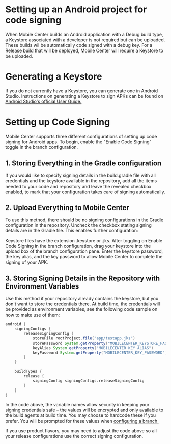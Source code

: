 # Setting up an Android project for code signing

When Mobile Center builds an Android application with a Debug build type, a Keystore associated with a developer is not required but can be uploaded. These builds wil be automatically code signed with a debug key. For a Release build that will be deployed, Mobile Center will require a Keystore to be uploaded.

# Generating a Keystore
If you do not currently have a Keystore, you can generate one in Android Studio. Instructions on generating a Keystore to sign APKs can be found on [Android Studio's official User Guide.](https://developer.android.com/studio/publish/app-signing.html)

# Setting up Code Signing
Mobile Center supports three different configurations of setting up code signing for Android apps. To begin, enable the "Enable Code Signing" toggle in the branch configuration.

## 1. Storing Everything in the Gradle configuration
If you would like to specify signing details in the build.gradle file with all credentials and the keystore available in the repository, add all the items needed to your code and repository and leave the revealed checkbox enabled, to mark that your configuration takes care of signing automatically.

## 2. Upload Everything to Mobile Center
To use this method, there should be no signing configurations in the Gradle configuration in the repository. Uncheck the checkbox stating signing details are in the Gradle file. This enables further configuration:

Keystore files have the extension .keystore or .jks. After toggling on Enable Code Signing in the branch configuration, drag your keystore into the upload box of the branch configuration pane. Enter the keystore password, the key alias, and the key password to allow Mobile Center to complete the signing of your APK.

## 3. Storing Signing Details in the Repository with Environment Variables
Use this method if your repository already contains the keystore, but you don't want to store the credentials there. At build time, the credentials will be provided as environment variables, see the following code sample on how to make use of them:

```groovy
android {
    signingConfigs {
        releaseSigningConfig {
            storeFile rootProject.file("app/testapp.jks")
            storePassword System.getProperty("MOBILECENTER_KEYSTORE_PASSWORD")
            keyAlias System.getProperty("MOBILECENTER_KEY_ALIAS")
            keyPassword System.getProperty("MOBILECENTER_KEY_PASSWORD")
        }
    }

    buildTypes {
        release {
            signingConfig signingConfigs.releaseSigningConfig
        }
    }
}

```

In the code above, the variable names allow security in keeping your signing credentials safe – the values will be encrypted and only available to the build agents at build time. You may choose to hardcode these if you prefer. You will be prompted for these values when [configuring a branch.](/build/Android/first-build)

If you use product flavors, you may need to adjust the code above so all your release configurations use the correct signing configuration.
